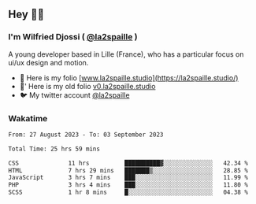 ## Hey 👋🏾
### I'm Wilfried Djossi ( <a href="https://twitter.com/la2spaille/" target="_blank">@la2spaille</a> )
A young developer based in Lille (France), who has a particular focus on ui/ux design and motion.

- 🎨 Here is my folio [www.la2spaille.studio](https://la2spaille.studio/)
- 🎨' Here is my old folio [v0.la2spaille.studio](https://v0.la2spaille.studio/)
- 🐦 My twitter account [@la2spaille](https://twitter.com/la2spaille/)

### Wakatime
<!--START_SECTION:waka-->

```txt
From: 27 August 2023 - To: 03 September 2023

Total Time: 25 hrs 59 mins

CSS              11 hrs          ██████████▓░░░░░░░░░░░░░░   42.34 %
HTML             7 hrs 29 mins   ███████▒░░░░░░░░░░░░░░░░░   28.85 %
JavaScript       3 hrs 7 mins    ███░░░░░░░░░░░░░░░░░░░░░░   11.99 %
PHP              3 hrs 4 mins    ███░░░░░░░░░░░░░░░░░░░░░░   11.80 %
SCSS             1 hr 8 mins     █░░░░░░░░░░░░░░░░░░░░░░░░   04.38 %
```

<!--END_SECTION:waka-->
<!--
**la2spaille/la2spaille** is a ✨ _special_ ✨ repository because its `README.md` (this file) appears on your GitHub profile.

Here are some ideas to get you started:

- 🔭 I’m currently working on ...
- 🌱 I’m currently learning ...
- 👯 I’m looking to collaborate on ...
- 🤔 I’m looking for help with ...
- 💬 Ask me about ...
- 📫 How to reach me: ...
- 😄 Pronouns: ...
- ⚡ Fun fact: ...
-->
